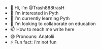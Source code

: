 - 👋 Hi, I’m @Trash888trasH
- 👀 I’m interested in Pyth
- 🌱 I’m currently learning Pyth
- 💞️ I’m looking to collaborate on education
- 📫 How to reach me write here
- 😄 Pronouns: Anatolii
- ⚡ Fun fact: i'm not fun 

<!---
Trash888trasH/Trash888trasH is a ✨ special ✨ repository because its `README.md` (this file) appears on your GitHub profile.
You can click the Preview link to take a look at your changes.
--->
